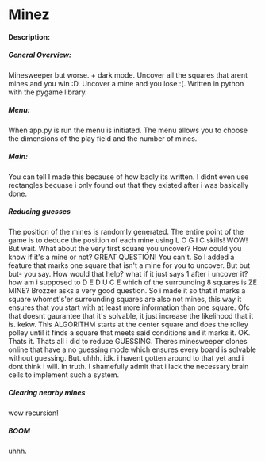 # Minez
#### Description:

##### General Overview:
Minesweeper but worse. + dark mode. Uncover all the squares that arent mines and you win :D. Uncover a mine and you lose :(.
Written in python with the pygame library.

##### Menu:

When app.py is run the menu is initiated. The menu allows you to choose the dimensions of the play field and the number of mines.


##### Main:

You can tell I made this because of how badly its written. I didnt even use rectangles becuase i only found out that they existed after i was basically done.

##### Reducing guesses

The position of the mines is randomly generated. The entire point of the game is to deduce the position of each mine using L O G I C skills! WOW! But wait. What about the very first square you uncover? How could you know if it's a mine or not? GREAT QUESTION! You can't. So I added a feature that marks one square that isn't a mine for you to uncover. 
But but but- you say. How would that help? what if it just says 1 after i uncover it? how am i supposed to D E D U C E which of the surrounding 8 squares is ZE MINE? Brozzer asks a very good question. So i made it so that it marks a square whomst's'er surrounding squares are also not mines, this way it ensures that you start with at least more information than one square. Ofc that doesnt gaurantee that it's solvable, it just increase the likelihood that it is. kekw. This ALGORITHM starts at the center square and does the rolley polley until it finds a square that meets said conditions and it marks it. OK. Thats it. Thats all i did to reduce GUESSING. Theres minesweeper clones online that have a no guessing mode which ensures every board is solvable without guessing. But. uhhh. idk. i havent gotten around to that yet and i dont think i will. In truth. I shamefully admit that i lack the necessary brain cells to implement such a system.

##### Clearing nearby mines

wow recursion! 

##### BOOM

uhhh. 
